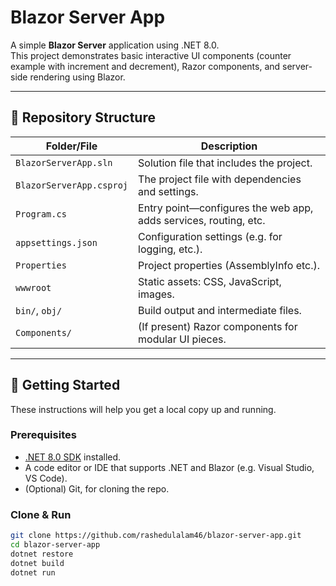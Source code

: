 # Blazor Server App

A simple **Blazor Server** application using .NET 8.0.  
This project demonstrates basic interactive UI components (counter example with increment and decrement), Razor components, and server-side rendering using Blazor.

---

## 📁 Repository Structure

| Folder/File | Description |
|-------------|-------------|
| `BlazorServerApp.sln` | Solution file that includes the project. |
| `BlazorServerApp.csproj` | The project file with dependencies and settings. |
| `Program.cs` | Entry point—configures the web app, adds services, routing, etc. |
| `appsettings.json` | Configuration settings (e.g. for logging, etc.). |
| `Properties` | Project properties (AssemblyInfo etc.). |
| `wwwroot` | Static assets: CSS, JavaScript, images. |
| `bin/`, `obj/` | Build output and intermediate files. |
| `Components/` | (If present) Razor components for modular UI pieces. |

---

## 🚀 Getting Started

These instructions will help you get a local copy up and running.

### Prerequisites

- [.NET 8.0 SDK](https://dotnet.microsoft.com/download/dotnet/8.0) installed.
- A code editor or IDE that supports .NET and Blazor (e.g. Visual Studio, VS Code).
- (Optional) Git, for cloning the repo.

### Clone & Run

```bash
git clone https://github.com/rashedulalam46/blazor-server-app.git
cd blazor-server-app
dotnet restore
dotnet build
dotnet run

